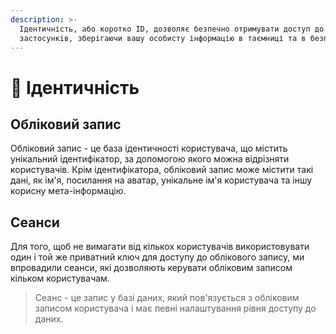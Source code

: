 ```yaml
---
description: >-
  Ідентичність, або коротко ID, дозволяє безпечно отримувати доступ до різних
  застосунків, зберігаючи вашу особисту інформацію в таємниці та в безпеці.
---
```


# 👤 Ідентичність

## Обліковий запис

Обліковий запис - це база ідентичності користувача, що містить унікальний ідентифікатор, за допомогою якого можна відрізняти користувачів. Крім ідентифікатора, обліковий запис може містити такі дані, як ім'я, посилання на аватар, унікальне ім'я користувача та іншу корисну мета-інформацію.

## Сеанси

Для того, щоб не вимагати від кількох користувачів використовувати один і той же приватний ключ для доступу до облікового запису, ми впровадили сеанси, які дозволяють керувати обліковим записом кільком користувачам.

> Сеанс - це запис у базі даних, який пов'язується з обліковим записом користувача і має певні налаштування рівня доступу до даних.
